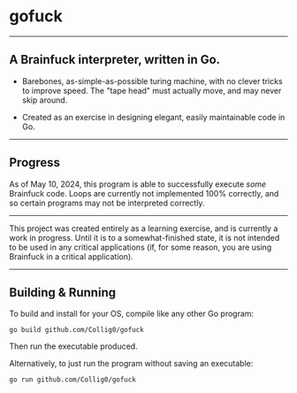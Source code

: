 # gofuck

---

## A Brainfuck interpreter, written in Go.

- Barebones, as-simple-as-possible turing machine, with no clever tricks to improve speed. The "tape head" must actually move, and may never skip around.

- Created as an exercise in designing elegant, easily maintainable code in Go.

---

## Progress

As of May 10, 2024, this program is able to successfully execute *some* Brainfuck code. Loops are currently not implemented 100% correctly, and so certain programs may not be interpreted correctly.

---

This project was created entirely as a learning exercise, and is currently a work in progress. Until it is to a somewhat-finished state, it is not intended to be used in any critical applications (if, for some reason, you are using Brainfuck in a critical application).

---

## Building & Running

To build and install for your OS, compile like any other Go program:

```
go build github.com/Collig0/gofuck
```

Then run the executable produced.

Alternatively, to just run the program without saving an executable:

```
go run github.com/Collig0/gofuck
```
